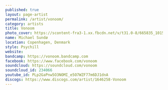 ```yaml
---
published: true
layout: page-artist
permalink: /artist/vonoom/
category: artists
title: Vonoom
photo_cover: https://scontent-fra3-1.xx.fbcdn.net/v/t31.0-8/665835_10151261155724728_2132354460_o.jpg?oh=49d917556f67669cc64f4d7cea07fe30&oe=59A9A83A
name: Michael Sundø
location: Copenhagen, Denmark
style: Psychill
website: 
bandcamp: https://vonoom.bandcamp.com
facebook: https://www.facebook.com/vonoom
soundcloud: https://soundcloud.com/vonoom
soundcloud_id: 234066
youtube_id: PLp2GaPnw5O3NOMI_e5O7WZF77m6DJ1dnA
discogs: https://www.discogs.com/artist/1646258-Vonoom
---
```

